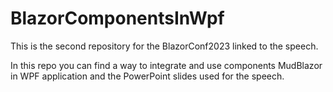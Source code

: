 # BlazorComponentsInWpf
This is the second repository for the BlazorConf2023 linked to the speech.

In this repo you can find a way to integrate and use components MudBlazor in WPF application and the PowerPoint slides used for the speech.


